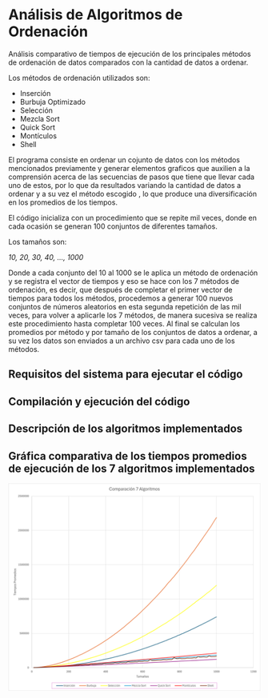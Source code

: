 # Análisis de Algoritmos de Ordenación
Análisis comparativo de tiempos de ejecución de los principales métodos de ordenación de datos comparados con la cantidad de datos a ordenar.

Los métodos de ordenación utilizados son:

  - Inserción
  - Burbuja Optimizado
  - Selección
  - Mezcla Sort
  - Quick Sort
  - Montículos
  - Shell

El programa consiste en ordenar un cojunto de datos con los métodos mencionados previamente y generar elementos graficos que auxilien a la comprensión acerca de las secuencias de pasos que tiene que llevar cada uno de estos, por lo que da resultados variando la cantidad de datos a ordenar y a su vez el método escogido , lo que produce una diversificación en los promedios de los tiempos.

El código inicializa con un procedimiento que se repite mil veces, donde en cada ocasión se generan 100 conjuntos de diferentes tamaños.

Los tamaños son:

   *10, 20, 30, 40, ..., 1000*                                       

Donde a cada conjunto del 10 al 1000 se le aplica un método de ordenación y se registra el vector de tiempos y eso se hace con los 7 métodos de ordenación, es decir, que después de completar el primer vector de tiempos para todos los métodos, procedemos a generar 100 nuevos conjuntos de números aleatorios en esta segunda repetición de las mil veces, para volver a aplicarle los 7 métodos, de manera sucesiva se realiza este procedimiento hasta completar 100 veces. 
Al final se calculan los promedios por método y por tamaño de los conjuntos de datos a ordenar, a su vez los datos son enviados a un archivo csv para cada uno de los métodos.

## Requisitos del sistema para ejecutar el código

## Compilación y ejecución del código

## Descripción de los algoritmos implementados

## Gráfica comparativa de los tiempos promedios de ejecución de los 7 algoritmos implementados

![7 Métodos](7Metodos.png)

